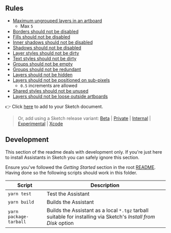 ## Rules

- [Maximum ungrouped layers in an artboard](https://github.com/sketch-hq/sketch-assistants/tree/main/assistants/core/src/rules/artboards-max-ungrouped-layers)
  - Max `5`
- [Borders should not be disabled](https://github.com/sketch-hq/sketch-assistants/tree/main/assistants/core/src/rules/borders-no-disabled)
- [Fills should not be disabled](https://github.com/sketch-hq/sketch-assistants/tree/main/assistants/core/src/rules/fills-no-disabled)
- [Inner shadows should not be disabled](https://github.com/sketch-hq/sketch-assistants/tree/main/assistants/core/src/rules/inner-shadows-no-disabled)
- [Shadows should not be disabled](https://github.com/sketch-hq/sketch-assistants/tree/main/assistants/core/src/rules/shadows-no-disabled)
- [Layer styles should not be dirty](https://github.com/sketch-hq/sketch-assistants/tree/main/assistants/core/src/rules/layer-styles-no-dirty)
- [Text styles should not be dirty](https://github.com/sketch-hq/sketch-assistants/tree/main/assistants/core/src/rules/text-styles-no-dirty)
- [Groups should not be empty](https://github.com/sketch-hq/sketch-assistants/tree/main/assistants/core/src/rules/groups-no-empty)
- [Groups should not be redundant](https://github.com/sketch-hq/sketch-assistants/tree/main/assistants/core/src/rules/groups-no-redundant)
- [Layers should not be hidden](https://github.com/sketch-hq/sketch-assistants/tree/main/assistants/core/src/rules/layers-no-hidden)
- [Layers should not be positioned on sub-pixels](https://github.com/sketch-hq/sketch-assistants/tree/main/assistants/core/src/rules/layers-subpixel-positioning)
  - `0.5` increments are allowed
- [Shared styles should not be unused](https://github.com/sketch-hq/sketch-assistants/tree/main/assistants/core/src/rules/shared-styles-no-unused)
- [Layers should not be loose outside artboards](https://github.com/sketch-hq/sketch-assistants/tree/main/assistants/core/src/rules/layers-no-loose)

👉 Click [here](https://add-sketch-assistant.now.sh/api/main?pkg=@sketch-hq/sketch-tidy-assistant)
to add to your Sketch document.

> Or, add using a Sketch release variant:
> [Beta](https://add-sketch-assistant.now.sh/api/main?variant=beta&pkg=@sketch-hq/sketch-tidy-assistant)
> |
> [Private](https://add-sketch-assistant.now.sh/api/main?variant=private&pkg=@sketch-hq/sketch-tidy-assistant)
> |
> [Internal](https://add-sketch-assistant.now.sh/api/main?variant=internal&pkg=@sketch-hq/sketch-tidy-assistant)
> |
> [Experimental](https://add-sketch-assistant.now.sh/api/main?variant=experimental&pkg=@sketch-hq/sketch-tidy-assistant)
> |
> [Xcode](https://add-sketch-assistant.now.sh/api/main?variant=xcode&pkg=@sketch-hq/sketch-tidy-assistant)

## Development

This section of the readme deals with development only. If you're just here to install Assistants in
Sketch you can safely ignore this section.

Ensure you've followed the _Getting Started_ section in the root [README](../../). Having done so
the following scripts should work in this folder.

| Script                 | Description                                                                                                     |
| ---------------------- | --------------------------------------------------------------------------------------------------------------- |
| `yarn test`            | Test the Assistant                                                                                              |
| `yarn build`           | Builds the Assistant                                                                                            |
| `yarn package-tarball` | Builds the Assistant as a local `*.tgz` tarball suitable for installing via Sketch's _Install from Disk_ option |
